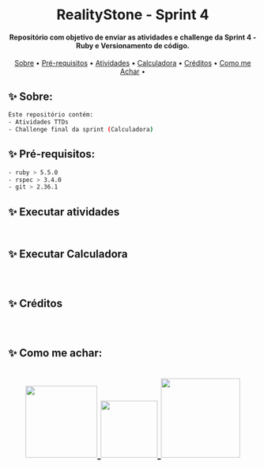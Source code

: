<h1 align="center">
  <br>
  RealityStone - Sprint 4  
  <br>
</h1>

<h4 align="center">Repositório com objetivo de enviar as atividades e challenge da Sprint 4 - Ruby e Versionamento de código.</h4>

<p align="center">
  <a href="sobre">Sobre</a> •
  <a href="pré-requisitos">Pré-requisitos</a> •
  <a href="executar-atividades">Atividades</a> •
  <a href="executar-calculadora">Calculadora</a> •
  <a href="créditos">Créditos</a> •
  <a href="como-me-achar">Como me Achar</a> •
</p>

## ✨ Sobre:
```bash
Este repositório contém:
- Atividades TTDs
- Challenge final da sprint (Calculadora)
```

## ✨ Pré-requisitos:
```bash
- ruby > 5.5.0
- rspec > 3.4.0
- git > 2.36.1
```

## ✨ Executar atividades
```bash



```

## ✨ Executar Calculadora
```bash




```

## ✨ Créditos
```bash




```

## ✨ Como me achar: 
<h1 align="center">
  <a href="https://www.linkedin.com/in/júlia-parizotto-maciel/" target="_blank">
  <img src="https://img.shields.io/badge/LinkedIn-0077B5?style=for-the-badge&logo=linkedin&logoColor=white" width="145">
</a>

<a href="mailto:juliap.maciel@gmail.com" target="_blank">
  <img src="https://img.shields.io/badge/Gmail-D14836?style=for-the-badge&logo=gmail&logoColor=white" width="115">
</a>

<a href="https://www.instagram.com/HemlockCamp">
	<img src="https://img.shields.io/badge/Instagram-E4405F?style=for-the-badge&logo=instagram&logoColor=white" width="160">
</a>
</h1>
